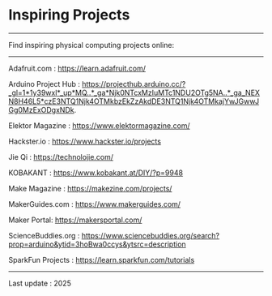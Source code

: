 # Inspiring Projects
--------------------

Find inspiring physical computing projects online:

------

Adafruit.com : https://learn.adafruit.com/

Arduino Project Hub : https://projecthub.arduino.cc/?_gl=1*1y39wxl*_up*MQ..*_ga*Njk0NTcxMzIuMTc1NDU2OTg5NA..*_ga_NEXN8H46L5*czE3NTQ1Njk4OTMkbzEkZzAkdDE3NTQ1Njk4OTMkajYwJGwwJGg0MzExODgxNDk.

Elektor Magazine : https://www.elektormagazine.com/

Hackster.io : https://www.hackster.io/projects

Jie Qi : https://technolojie.com/

KOBAKANT : https://www.kobakant.at/DIY/?p=9948

Make Magazine : https://makezine.com/projects/

MakerGuides.com : https://www.makerguides.com/

Maker Portal: https://makersportal.com/

ScienceBuddies.org : https://www.sciencebuddies.org/search?prop=arduino&ytid=3hoBwa0ccys&ytsrc=description

SparkFun Projects : https://learn.sparkfun.com/tutorials


------

Last update : 2025





